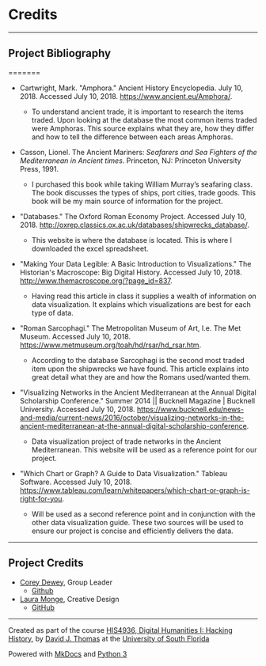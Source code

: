 
 # Credits

---

## Project Bibliography

=======
* Cartwright, Mark. "Amphora." Ancient History Encyclopedia. July 10, 2018. Accessed July 10, 2018. https://www.ancient.eu/Amphora/.

	* To understand ancient trade, it is important to research the items traded. Upon looking at the database the most common items traded were Amphoras. This source explains what they are, how they differ and how to tell the difference between each areas Amphoras. 

* Casson, Lionel. The Ancient Mariners: *Seafarers and Sea Fighters of the Mediterranean in Ancient times*. Princeton, NJ: Princeton University Press, 1991.

	* I purchased this book while taking William Murray’s seafaring class. The book discusses the types of ships, port cities, trade goods. This book will be my main source of information for the project. 

* "Databases." The Oxford Roman Economy Project. Accessed July 10, 2018. http://oxrep.classics.ox.ac.uk/databases/shipwrecks_database/.

	* This website is where the database is located. This is where I downloaded the excel spreadsheet. 

* "Making Your Data Legible: A Basic Introduction to Visualizations." The Historian's Macroscope: Big Digital History. Accessed July 10, 2018. http://www.themacroscope.org/?page_id=837.

	* Having read this article in class it supplies a wealth of information on data visualization. It explains which visualizations are best for each type of data. 

* "Roman Sarcophagi." The Metropolitan Museum of Art, I.e. The Met Museum. Accessed July 10, 2018. https://www.metmuseum.org/toah/hd/rsar/hd_rsar.htm.

	* According to the database Sarcophagi is the second most traded item upon the shipwrecks we have found. This article explains into great detail what they are and how the Romans used/wanted them.

* "Visualizing Networks in the Ancient Mediterranean at the Annual Digital Scholarship Conference." Summer 2014 || Bucknell Magazine | Bucknell University. Accessed July 10, 2018. https://www.bucknell.edu/news-and-media/current-news/2016/october/visualizing-networks-in-the-ancient-mediterranean-at-the-annual-digital-scholarship-conference.

	* Data visualization project of trade networks in the Ancient Mediterranean. This website will be used as a reference point for our project.

* "Which Chart or Graph? A Guide to Data Visualization." Tableau Software. Accessed July 10, 2018. https://www.tableau.com/learn/whitepapers/which-chart-or-graph-is-right-for-you.

	* Will be used as a second reference point and in conjunction with the other data visualization guide. These two sources will be used to ensure our project is concise and efficiently delivers the data. 

---

## Project Credits

* [Corey Dewey](mailto:coreydewey@mail.usf.edu), Group Leader
	* [Github](www.Github.com/N7dewey)
* [Laura Monge](mailto:lawdamonge@yahoo.com), Creative Design
	* [GitHub](www.Github.com/laura-monge)

---

Created as part of the course [HIS4936, Digital Humanities I: Hacking History](https://hacking-history.readthedocs.io), by [David J. Thomas](https://github.com/thePortus) at the [University of South Florida](https://www.usf.edu)

Powered with [MkDocs](https://mkdocs.org) and [Python 3](https://python.org)

